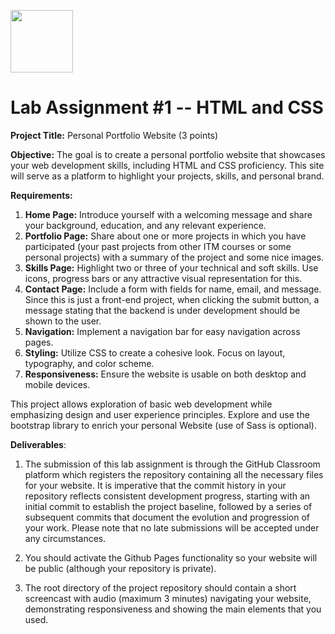 <p><img src="https://upload.wikimedia.org/wikipedia/commons/1/1b/Seoultech_LOGO.png" width=100 ></p>

Lab Assignment #1 -- HTML and CSS
================================

**Project Title:** Personal Portfolio Website (3 points)

**Objective:** The goal is to create a personal portfolio website that showcases your web development skills, including HTML and CSS proficiency. This site will serve as a platform to highlight your projects, skills, and personal brand.

**Requirements:**

1.  **Home Page:** Introduce yourself with a welcoming message and share your background, education, and any relevant experience.
2.  **Portfolio Page:** Share about one or more projects in which you have participated (your past projects from other ITM courses or some personal projects) with a summary of the project and some nice images.
3.  **Skills Page:** Highlight two or three of your technical and soft skills. Use icons, progress bars or any attractive visual representation for this.
4.  **Contact Page:** Include a form with fields for name, email, and message. Since this is just a front-end project, when clicking the submit button, a message stating that the backend is under development should be shown to the user.
5.  **Navigation:** Implement a navigation bar for easy navigation across pages.
6.  **Styling:** Utilize CSS to create a cohesive look. Focus on layout, typography, and color scheme.
7.  **Responsiveness:** Ensure the website is usable on both desktop and mobile devices.

This project allows exploration of basic web development while emphasizing design and user experience principles. Explore and use the bootstrap library to enrich your personal Website (use of Sass is optional).

**Deliverables**:

1. The submission of this lab assignment is through the GitHub Classroom platform which registers the repository containing all the necessary files for your website. It is imperative that the commit history in your repository reflects consistent development progress, starting with an initial commit to establish the project baseline, followed by a series of subsequent commits that document the evolution and progression of your work. Please note that no late submissions will be accepted under any circumstances.

2. You should activate the Github Pages functionality so your website will be public (although your repository is private). 

3. The root directory of the project repository should contain a short screencast with audio (maximum 3 minutes) navigating your website, demonstrating responsiveness and showing the main elements that you used.
